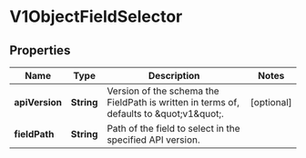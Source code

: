 
# V1ObjectFieldSelector

## Properties
Name | Type | Description | Notes
------------ | ------------- | ------------- | -------------
**apiVersion** | **String** | Version of the schema the FieldPath is written in terms of, defaults to \&quot;v1\&quot;. |  [optional]
**fieldPath** | **String** | Path of the field to select in the specified API version. | 




